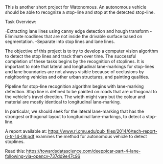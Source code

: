 This is another short project for Watonomous. An autonomous vehicle should be able to recognize a stop-line and stop at the detected stop-line. 

Task Overview:

-Extracting lane lines using canny edge detection and hough transform
-Eliminate roadlines that are not inside the drivable surface based on segmentation.
-Separate into stop lines and lane lines.

The objective of this project is to try to develop a computer vision algorithm to detect the stop lines and track them over time. The successful completion of these tasks begins by the recognition of stoplines. It is important to note that lateral and longitudinal lane-markings for stop-lines and lane boundaries are not always visible because of occlusions by neighboring vehicles and other urban structures, and painting qualities.

Pipeline for stop-line recognition algorithm begins with lane-marking detection. Stop line is defined to be painted on roads that are orthogonal to the vehicle's travel direction. The width might vary but the colour and material are mostly identical to longitudinal lane-marking. 

In particular, we should seek for the lateral lane-marking that has the strongest orthogonal layout to longitudinal lane-markings, to detect a stop-line. 

A report available at: https://www.ri.cmu.edu/pub_files/2014/6/tech-report-ri-tr-14-09.pdf examines the method for autonomous vehicle to detect stoplines. 

Read this: https://towardsdatascience.com/deeppicar-part-4-lane-following-via-opencv-737dd9e47c96


  
